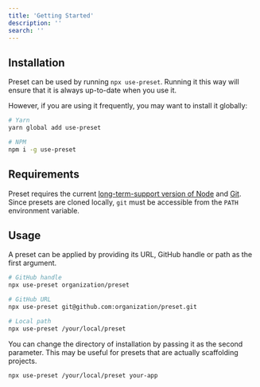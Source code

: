 ```yaml
---
title: 'Getting Started'
description: ''
search: ''
---
```


## Installation

Preset can be used by running `npx use-preset`. Running it this way will ensure that it is always up-to-date when you use it.

However, if you are using it frequently, you may want to install it globally:

```bash
# Yarn
yarn global add use-preset

# NPM
npm i -g use-preset
```

## Requirements

Preset requires the current [long-term-support version of Node](https://nodejs.org/en/download/) and [Git](https://git-scm.com/downloads). Since presets are cloned locally, `git` must be accessible from the `PATH` environment variable.

## Usage

A preset can be applied by providing its URL, GitHub handle or path as the first argument.

```bash
# GitHub handle
npx use-preset organization/preset

# GitHub URL
npx use-preset git@github.com:organization/preset.git

# Local path
npx use-preset /your/local/preset
```

You can change the directory of installation by passing it as the second parameter. This may be useful for presets that are actually scaffolding projects.

```bash
npx use-preset /your/local/preset your-app
```
